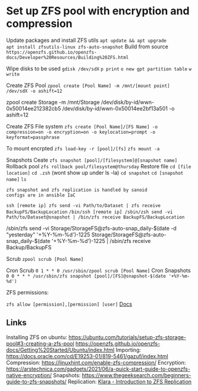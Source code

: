# Set up ZFS pool with encryption and compression

Update packages and install ZFS utils 
`apt update && apt upgrade`  
`apt install zfsutils-linux zfs-auto-snapshot`
Build from source
`https://openzfs.github.io/openzfs-docs/Developer%20Resources/Building%20ZFS.html`

Wipe disks to be used
`gdisk /dev/sdX`
`p print`
`o new gpt partition table`
`w write`

Create ZFS Pool
`zpool create [Pool Name] -m /mnt/[mount point] /dev/sdX -o ashift=12 `


zpool create Storage -m /mnt/Storage /dev/disk/by-id/wwn-0x50014ee212382cb5  /dev/disk/by-id/wwn-0x50014ee2bf13a501 -o ashift=12 


Create ZFS File system
`zfs create [Pool Name]/[FS Name] -o compression=on -o encryption=on -o keylocation=prompt -o keyformat=passphrase`

To mount encrpted
`zfs load-key -r [pool]/[fs]`
`zfs mount -a`


Snapshots
Ceate
`zfs snapshot [pool]/[filesystem]@[snapshot name]`
Rollback pool
`zfs rollback pool/filesystem@thursday`
Restore file
`cd [file location]`
`cd .zsh` (wont show up under ls -la)
`cd snapshot`
`cd [snapshot name]`
`ls`

```
zfs snapshot and zfs replication is handled by sanoid
configs are in ansible IaC
```

`ssh [remote ip] zfs send -vi Path/to/Dataset | zfs receive BackupFS/BackupLocation`
`/bin/ssh [remote ip] /sbin/zsh send -vi Path/to/Dataset@snapshot | /bin/zfs receive BackupFS/BackupLocation`

/sbin/zfs send -vi Storage/StorageFS@zfs-auto-snap_daily-$(date -d "yesterday" '+%Y-%m-%d')-1225 Storage/StorageFS@zfs-auto-snap_daily-$(date '+%Y-%m-%d')-1225 | /sbin/zfs receive Backup/BackupFS


Scrub
`zpool scrub [Pool Name]`

Cron Scrub
`0 1 * * 0 /usr/sbin/zpool scrub [Pool Name]`
Cron Snapshots
`0 0 * * * /usr/sbin/zfs snapshot [pool]/[FS]@snapshot-$(date '+%Y-%m-%d')`

ZFS permissions: 

`zfs allow [permission],[permission] [user]`
[Docs](https://docs.oracle.com/cd/E19253-01/819-5461/gfkco/index.html)



## Links
Installing ZFS on ubuntu: 
https://ubuntu.com/tutorials/setup-zfs-storage-pool#3-creating-a-zfs-pool
https://openzfs.github.io/openzfs-docs/Getting%20Started/Ubuntu/index.html
Importing: 
https://docs.oracle.com/cd/E19253-01/819-5461/gazuf/index.html
Compression:
https://linuxhint.com/enable-zfs-compression/
Encryption: 
https://arstechnica.com/gadgets/2021/06/a-quick-start-guide-to-openzfs-native-encryption/
Snapshots:
https://www.thegeeksearch.com/beginners-guide-to-zfs-snapshots/
Replication: 
[Klara - Introduction to ZFS Replication ](https://klarasystems.com/articles/introduction-to-zfs-replication/)